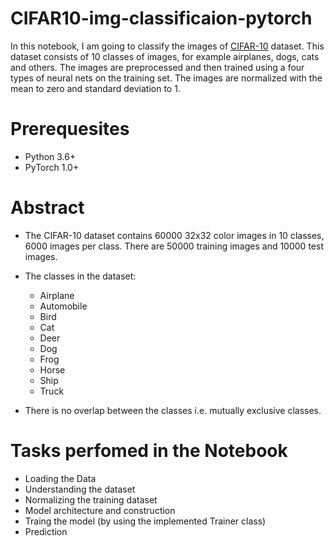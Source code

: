 # CIFAR10-img-classificaion-pytorch
In this notebook, I am going to classify the images of [CIFAR-10](https://www.cs.toronto.edu/~kriz/cifar.html) dataset. This dataset consists of 10 classes of images, for example airplanes, dogs, cats and others. The images are preprocessed and then trained using a four types of neural nets on the training set. The images are normalized with the mean to zero and standard deviation to 1.

# Prerequesites
- Python 3.6+
- PyTorch 1.0+

# Abstract
- The CIFAR-10 dataset contains 60000 32x32 color images in 10 classes, 6000 images per class. There are 50000 training images and 10000 test images.

- The classes in the dataset:
    - Airplane
    - Automobile
    - Bird
    - Cat
    - Deer
    - Dog
    - Frog
    - Horse
    - Ship
    - Truck

- There is no overlap between the classes i.e. mutually exclusive classes.

# Tasks perfomed in the Notebook
- Loading the Data
- Understanding the dataset
- Normalizing the training dataset
- Model architecture and construction
- Traing the model (by using the implemented Trainer class)
- Prediction
